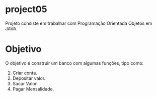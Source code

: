 # project05

Projeto consiste em trabalhar com Programação Orientada Objetos em JAVA.

# Objetivo

O objetivo é construir um banco com algumas funções, tipo como:

1. Criar conta.
1. Depositar valor.
1. Sacar Valor.
1. Pagar Mensalidade.
